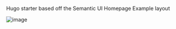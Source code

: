 Hugo starter based off the Semantic UI Homepage Example layout

![image](https://cloud.githubusercontent.com/assets/121500/9562028/36096b88-4e2e-11e5-94d7-3834b08a717a.png)
